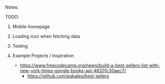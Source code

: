 Notes: 

TODO:
1. Mobile homepage
2. Loading icon when fetching data
3. Testing

3. Example Projects / Inspiration
    - https://www.freecodecamp.org/news/build-a-best-sellers-list-with-new-york-times-google-books-api-46201c30aec7/
        - https://github.com/agbales/best-sellers